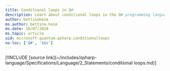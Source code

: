 ```yaml
---
title: Conditional loops in Q#
description: Learn about conditional loops in the Q# programming language.
author: bettinaheim
ms.author: bettina.heim
ms.date: 10/07/2020
ms.topic: article
uid: microsoft.quantum.qsharp.conditionalloops
no-loc: ['Q#', '$$v']
---
```


<!---
# Conditional loops in Q#
-->

[!INCLUDE [source link](~/includes/qsharp-language/Specifications/Language/2_Statements/conditional loops.md)]
